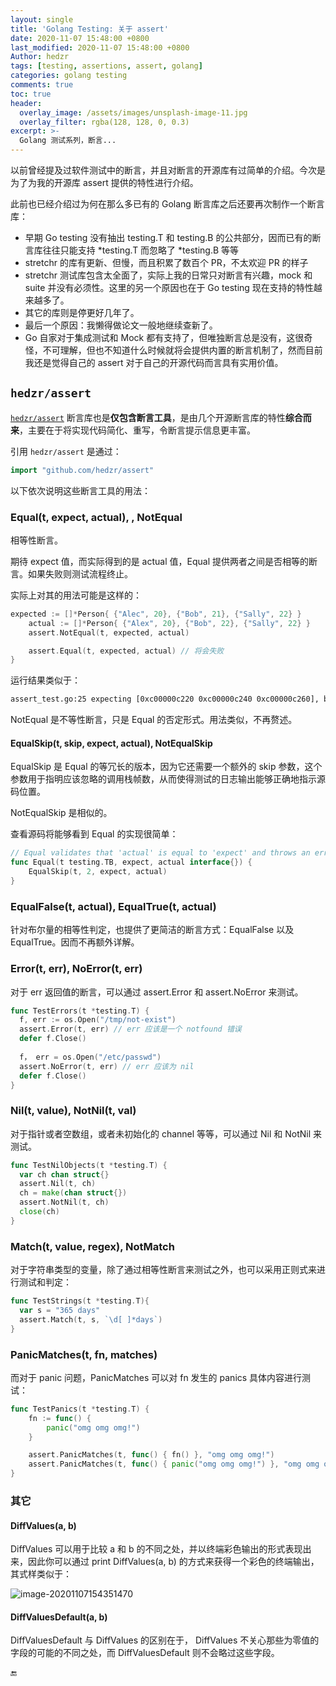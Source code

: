 ```yaml
---
layout: single
title: 'Golang Testing: 关于 assert'
date: 2020-11-07 15:48:00 +0800
last_modified: 2020-11-07 15:48:00 +0800
Author: hedzr
tags: [testing, assertions, assert, golang]
categories: golang testing
comments: true
toc: true
header:
  overlay_image: /assets/images/unsplash-image-11.jpg
  overlay_filter: rgba(128, 128, 0, 0.3)
excerpt: >-
  Golang 测试系列，断言...
---
```




以前曾经提及过软件测试中的断言，并且对断言的开源库有过简单的介绍。今次是为了为我的开源库 assert 提供的特性进行介绍。

此前也已经介绍过为何在那么多已有的 Golang 断言库之后还要再次制作一个断言库：

- 早期 Go testing 没有抽出 testing.T 和 testing.B 的公共部分，因而已有的断言库往往只能支持 *testing.T 而忽略了 *testing.B 等等
- stretchr 的库有更新、但慢，而且积累了数百个 PR，不太欢迎 PR 的样子
- stretchr 测试库包含太全面了，实际上我的日常只对断言有兴趣，mock 和 suite 并没有必须性。这里的另一个原因也在于 Go testing 现在支持的特性越来越多了。
- 其它的库则是停更好几年了。
- 最后一个原因：我懒得做论文一般地继续查新了。
- Go 自家对于集成测试和 Mock 都有支持了，但唯独断言总是没有，这很奇怪，不可理解，但也不知道什么时候就将会提供内置的断言机制了，然而目前我还是觉得自己的 assert 对于自己的开源代码而言具有实用价值。



## `hedzr/assert`

[`hedzr/assert`](https://github.com/hedzr/assert) 断言库也是**仅包含断言工具**，是由几个开源断言库的特性**综合而来**，主要在于将实现代码简化、重写，令断言提示信息更丰富。

引用 `hedzr/assert`  是通过：

```go
import "github.com/hedzr/assert"
```

以下依次说明这些断言工具的用法：



### Equal(t, expect, actual), , NotEqual

相等性断言。

期待 expect 值，而实际得到的是 actual 值，Equal 提供两者之间是否相等的断言。如果失败则测试流程终止。

实际上对其的用法可能是这样的：

```go
expected := []*Person{ {"Alec", 20}, {"Bob", 21}, {"Sally", 22} }
	actual := []*Person{ {"Alex", 20}, {"Bob", 22}, {"Sally", 22} }
	assert.NotEqual(t, expected, actual)

	assert.Equal(t, expected, actual) // 将会失败
}
```

运行结果类似于：

```bash
assert_test.go:25 expecting [0xc00000c220 0xc00000c240 0xc00000c260], but got [0xc00000c2a0 0xc00000c2c0 0xc00000c2e0]. DIFF is: []*assert_test....rson{Name: "Alecx", Age: 20}, &a...: "Bob", Age: 212}, &assert_test...lly", Age: 22}}
```



NotEqual 是不等性断言，只是 Equal 的否定形式。用法类似，不再赘述。



#### EqualSkip(t, skip, expect, actual), NotEqualSkip

EqualSkip 是 Equal 的等冗长的版本，因为它还需要一个额外的 skip 参数，这个参数用于指明应该忽略的调用栈帧数，从而使得测试的日志输出能够正确地指示源码位置。

NotEqualSkip 是相似的。

查看源码将能够看到 Equal 的实现很简单：

```go
// Equal validates that 'actual' is equal to 'expect' and throws an error with line number
func Equal(t testing.TB, expect, actual interface{}) {
	EqualSkip(t, 2, expect, actual)
}
```



### EqualFalse(t, actual), EqualTrue(t, actual) 

针对布尔量的相等性判定，也提供了更简洁的断言方式：EqualFalse 以及 EqualTrue。因而不再额外详解。



### Error(t, err), NoError(t, err)

对于 err 返回值的断言，可以通过 assert.Error 和 assert.NoError 来测试。

```go
func TestErrors(t *testing.T) {
  f, err := os.Open("/tmp/not-exist")
  assert.Error(t, err) // err 应该是一个 notfound 错误
  defer f.Close()
  
  f， err = os.Open("/etc/passwd")
  assert.NoError(t, err) // err 应该为 nil
  defer f.Close()
}
```





### Nil(t, value), NotNil(t, val)

对于指针或者空数组，或者未初始化的 channel 等等，可以通过 Nil 和 NotNil 来测试。

```go
func TestNilObjects(t *testing.T) {
  var ch chan struct{}
  assert.Nil(t, ch)
  ch = make(chan struct{})
  assert.NotNil(t, ch)
  close(ch)
}
```



### Match(t, value, regex), NotMatch

对于字符串类型的变量，除了通过相等性断言来测试之外，也可以采用正则式来进行测试和判定：

```go
func TestStrings(t *testing.T){
  var s = "365 days"
  assert.Match(t, s, `\d[ ]*days`)
}
```



### PanicMatches(t, fn, matches)

而对于 panic 问题，PanicMatches 可以对 fn 发生的 panics 具体内容进行测试：

```go
func TestPanics(t *testing.T) {
	fn := func() {
		panic("omg omg omg!")
	}

	assert.PanicMatches(t, func() { fn() }, "omg omg omg!")
	assert.PanicMatches(t, func() { panic("omg omg omg!") }, "omg omg omg!")
}
```





### 其它



#### DiffValues(a, b)

DiffValues 可以用于比较 a 和 b 的不同之处，并以终端彩色输出的形式表现出来，因此你可以通过 print DiffValues(a, b) 的方式来获得一个彩色的终端输出，其式样类似于：

![image-20201107154351470](https://i.loli.net/2020/11/07/gtHK4Ou8ynraDd7.png)



#### DiffValuesDefault(a, b)

DiffValuesDefault 与 DiffValues 的区别在于， DiffValues 不关心那些为零值的字段的可能的不同之处，而 DiffValuesDefault 则不会略过这些字段。











🔚
